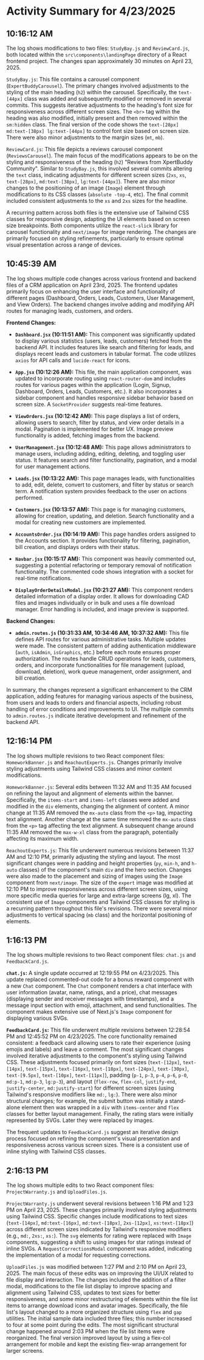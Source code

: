 # Activity Summary for 4/23/2025

## 10:16:12 AM
The log shows modifications to two files: `StudyBay.js` and `ReviewCard.js`, both located within the `src\components\landingPage` directory of a React frontend project.  The changes span approximately 30 minutes on April 23, 2025.

`StudyBay.js`: This file contains a carousel component (`ExpertBuddyCarousel`).  The primary changes involved adjustments to the styling of the main heading (`h2`) within the carousel.  Specifically, the `text-[44px]` class was added and subsequently modified or removed  in several commits. This suggests iterative adjustments to the heading's font size for responsiveness across different screen sizes.  The `<br>` tag within the heading was also modified, initially present and then removed within the `sm:hidden` class. The final version of the code shows the `text-[28px] md:text-[38px] lg:text-[44px]` to control font size based on screen size. There were also minor adjustments to the margin sizes (`mt`, `mb`).

`ReviewCard.js`: This file depicts a reviews carousel component (`ReviewsCarousel`). The main focus of the modifications appears to be on the styling and responsiveness of the heading (`h2`)  "Reviews from XpertBuddy Community". Similar to `StudyBay.js`, this involved several commits altering the `text` class, indicating adjustments for different screen sizes (`2xs`, `xs`, `text-[28px]`, `md:text-[38px]`, `lg:text-[44px]`). There are also minor changes to the positioning of an image (`Image`) element through modifications to its CSS classes (`absolute -top-4`, etc).   The final commit included consistent adjustments to the `xs` and `2xs` sizes for the headline.


A recurring pattern across both files is the extensive use of Tailwind CSS classes for responsive design, adapting the UI elements based on screen size breakpoints.  Both components utilize the `react-slick` library for carousel functionality and  `next/image` for image rendering.  The changes are primarily focused on styling refinements, particularly to ensure optimal visual presentation across a range of devices.


## 10:45:39 AM
The log shows multiple code changes across various frontend and backend files of a CRM application on April 23rd, 2025.  The frontend updates primarily focus on enhancing the user interface and functionality of different pages (Dashboard, Orders, Leads, Customers, User Management, and View Orders).  The backend changes involve adding and modifying API routes for managing leads, customers, and orders.

**Frontend Changes:**

* **`Dashboard.jsx` (10:11:51 AM):** This component was significantly updated to display various statistics (users, leads, customers) fetched from the backend API.  It includes features like search and filtering for leads, and displays recent leads and customers in tabular format.  The code utilizes `axios` for API calls and `lucide-react` for icons.

* **`App.jsx` (10:12:26 AM):** This file, the main application component, was updated to incorporate routing using `react-router-dom` and includes routes for various pages within the application (Login, Signup, Dashboard, Orders, Leads, Customers, etc.).  It also incorporates a sidebar component and handles responsive sidebar behavior based on screen size.  A `SocketProvider` suggests real-time features.

* **`ViewOrders.jsx` (10:12:42 AM):** This page displays a list of orders, allowing users to search, filter by status, and view order details in a modal.  Pagination is implemented for better UX.  Image preview functionality is added, fetching images from the backend.

* **`UserManagement.jsx` (10:12:48 AM):** This page allows administrators to manage users, including adding, editing, deleting, and toggling user status.  It features search and filter functionality, pagination, and a modal for user management actions.

* **`Leads.jsx` (10:13:22 AM):** This page manages leads, with functionalities to add, edit, delete, convert to customers, and filter by status or search term.  A notification system provides feedback to the user on actions performed.

* **`Customers.jsx` (10:13:57 AM):** This page is for managing customers, allowing for creation, updating, and deletion. Search functionality and a modal for creating new customers are implemented.

* **`AccountsOrder.jsx` (10:14:19 AM):** This page handles orders assigned to the Accounts section. It provides functionality for filtering, pagination, bill creation, and displays orders with their status.


* **`Navbar.jsx` (10:15:17 AM):**  This component was heavily commented out, suggesting a potential refactoring or temporary removal of notification functionality.  The commented code shows integration with a socket for real-time notifications.

* **`DisplayOrderDetailsModal.jsx` (10:21:27 AM):** This component renders detailed information of a display order. It allows for downloading CAD files and images individually or in bulk and uses a file download manager.  Error handling is included, and image preview is supported.



**Backend Changes:**

* **`admin.routes.js` (10:31:33 AM, 10:34:46 AM, 10:37:32 AM):**  This file defines API routes for various administrative tasks. Multiple updates were made.  The  consistent pattern of adding authentication middleware (`auth`, `isAdmin`, `isGraphics`, etc.) before each route ensures proper authorization.  The routes handle CRUD operations for leads, customers, orders, and incorporate functionalities for file management (upload, download, deletion),  work queue management, order assignment, and bill creation.


In summary, the changes represent a significant enhancement to the CRM application, adding features for managing various aspects of the business, from users and leads to orders and financial aspects, including robust handling of error conditions and improvements to UI. The multiple commits to `admin.routes.js` indicate iterative development and refinement of the backend API.


## 12:16:14 PM
The log shows multiple revisions to two React component files: `HomeworkBanner.js` and `ReachoutExperts.js`.  Changes primarily involve styling adjustments using Tailwind CSS classes and minor content modifications.


`HomeworkBanner.js`:  Several edits between 11:32 AM and 11:35 AM focused on refining the layout and alignment of elements within the banner.  Specifically, the `items-start` and `items-left` classes were added and modified in the `div` elements, changing the alignment of content.  A minor change at 11:35 AM removed the `mx-auto` class from the `<p>` tag, impacting text alignment.  Another change at the same time removed the `mx-auto` class from the `<p>` tag affecting the text alignment. A subsequent change around 11:35 AM removed the `max-w-xl` class from the paragraph, potentially affecting its maximum width.


`ReachoutExperts.js`: This file underwent numerous revisions between 11:37 AM and 12:10 PM, primarily adjusting the styling and layout.  The most significant changes were in padding and height properties (`py`, `min-h`, and `h-auto` classes) of the component's main `div` and the hero section.   Changes were also made to the placement and sizing of images using the `Image` component from `next/image`. The size of the `expert` image was modified at 12:10 PM to improve responsiveness across different screen sizes, using more specific media queries for large and extra-large screens (lg, xl).  The consistent use of  `Image` components and Tailwind CSS classes for styling is a recurring pattern throughout this file's revisions.  There were several minor adjustments to vertical spacing (`mb` class) and the horizontal positioning of elements.


## 1:16:13 PM
The log shows multiple revisions to two React component files: `chat.js` and `FeedbackCard.js`.

**`chat.js`:**  A single update occurred at 12:19:55 PM on 4/23/2025. This update replaced commented-out code for a bonus reward component with a new `Chat` component. The `Chat` component renders a chat interface with user information (avatar, name, ratings, and a price), chat messages (displaying sender and receiver messages with timestamps), and a message input section with emoji, attachment, and send functionalities.  The component makes extensive use of Next.js's `Image` component for displaying various SVGs.

**`FeedbackCard.js`:** This file underwent multiple revisions between 12:28:54 PM and 12:45:52 PM on 4/23/2025. The core functionality remained consistent: a feedback card allowing users to rate their experience (using emojis and labels) and leave a comment.  The most significant changes involved iterative adjustments to the component's styling using Tailwind CSS. These adjustments focused primarily on font sizes (`text-[12px]`, `text-[14px]`, `text-[15px]`, `text-[16px]`, `text-[18px]`, `text-[24px]`, `text-[30px]`, `text-[9.5px]`, `text-[10px]`, `text-[11px]`), padding (`p-1`, `p-3`, `p-4`, `p-6`, `p-0`, `md:p-1`, `md:p-3`, `lg:p-3`), and layout (`flex-row`, `flex-col`, `justify-end`, `justify-center`, `md:justify-start`) for different screen sizes (using Tailwind's responsive modifiers like `md:`, `lg:`).  There were also minor structural changes; for example, the submit button was initially a stand-alone element then was wrapped in a `div` with `items-center` and `flex` classes for better layout management.  Finally, the rating stars were initially represented by SVGs. Later they were replaced by images.


The frequent updates to `FeedbackCard.js` suggest an iterative design process focused on refining the component's visual presentation and responsiveness across various screen sizes.  There is a consistent use of inline styling with Tailwind CSS classes.


## 2:16:13 PM
The log shows multiple edits to two React component files: `ProjectWarranty.js` and `UploadFiles.js`.

`ProjectWarranty.js` underwent several revisions between 1:16 PM and 1:23 PM on April 23, 2025.  These changes primarily involved styling adjustments using Tailwind CSS.  Specific changes include modifications to text sizes (`text-[14px]`, `md:text-[16px]`, `md:text-[18px]`, `2xs-[12px]`, `xs:text-[18px]`) across different screen sizes indicated by Tailwind's responsive modifiers (e.g., `md:`, `2xs:`, `xs:`).  The `svg` elements for rating were replaced with `Image` components, suggesting a shift to using images for star ratings instead of inline SVGs. A `RequestCorrectionsModal` component was added, indicating the implementation of a modal for requesting corrections.

`UploadFiles.js` was modified between 1:27 PM and 2:10 PM on April 23, 2025. The main focus of these edits was on improving the UI/UX related to file display and interaction.  The changes included the addition of a filter modal, modifications to the file list display to improve spacing and alignment using Tailwind CSS, updates to text sizes for better responsiveness, and some minor restructuring of elements within the file list items to arrange download icons and avatar images.  Specifically, the file list's layout changed to a more organized structure using `flex` and `gap` utilities.  The initial sample data included three files; this number increased to four at some point during the edits.  The most significant structural change happened around 2:03 PM when the file list items were reorganized. The final version improved layout by using a flex-col arrangement for mobile and kept the existing flex-wrap arrangement for larger screens.

